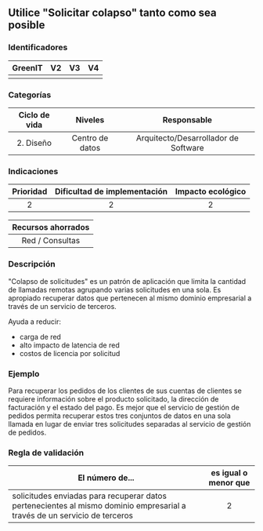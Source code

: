 ## Utilice "Solicitar colapso" tanto como sea posible

 ### Identificadores

 | GreenIT | V2  | V3  | V4  |
 | :-----: | :-: | :-: | :-: |
 |         |     |     |     |

 ### Categorías

 | Ciclo de vida |      Niveles    |             Responsable              |
 | :-----------: | :-------------: | :----------------------------------: |
 |   2. Diseño   | Centro de datos | Arquitecto/Desarrollador de Software |

 ### Indicaciones

 | Prioridad | Dificultad de implementación | Impacto ecológico |
 | :-------: | :--------------------------: | :---------------: |
 |     2     |             2                |          2        |

 |      Recursos ahorrados   |
 | :-----------------------: |
 |       Red / Consultas     |

 ### Descripción

 "Colapso de solicitudes" es un patrón de aplicación que limita la cantidad de llamadas remotas agrupando varias solicitudes en una sola. Es apropiado recuperar datos que pertenecen al mismo dominio empresarial a través de un servicio de terceros.

 Ayuda a reducir:

 - carga de red
 - alto impacto de latencia de red
 - costos de licencia por solicitud

 ### Ejemplo

 Para recuperar los pedidos de los clientes de sus cuentas de clientes se requiere información sobre el producto solicitado, la dirección de facturación y el estado del pago. Es mejor que el servicio de gestión de pedidos permita recuperar estos tres conjuntos de datos en una sola llamada en lugar de enviar tres solicitudes separadas al servicio de gestión de pedidos.

 ### Regla de validación

 | El número de...                                                                                                           | es igual o menor que |
 | ------------------------------------------------------------------------------------------------------------------------- | :------------------: |
 | solicitudes enviadas para recuperar datos pertenecientes al mismo dominio empresarial a través de un servicio de terceros |           2          |
